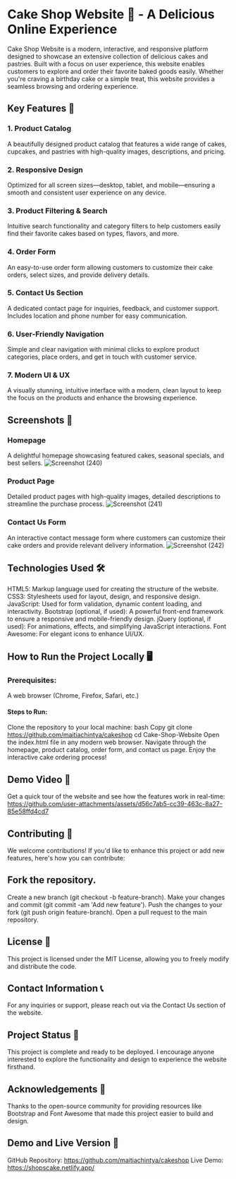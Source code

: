 # Cake Shop Website 🍰 - A Delicious Online Experience
Cake Shop Website is a modern, interactive, and responsive platform designed to showcase an extensive collection of delicious cakes and pastries. Built with a focus on user experience, this website enables customers to explore and order their favorite baked goods easily. Whether you're craving a birthday cake or a simple treat, this website provides a seamless browsing and ordering experience.

## Key Features 🚀
### 1. Product Catalog
A beautifully designed product catalog that features a wide range of cakes, cupcakes, and pastries with high-quality images, descriptions, and pricing.

### 2. Responsive Design
Optimized for all screen sizes—desktop, tablet, and mobile—ensuring a smooth and consistent user experience on any device.

### 3. Product Filtering & Search
Intuitive search functionality and category filters to help customers easily find their favorite cakes based on types, flavors, and more.

### 4. Order Form
An easy-to-use order form allowing customers to customize their cake orders, select sizes, and provide delivery details.

### 5. Contact Us Section
A dedicated contact page for inquiries, feedback, and customer support. Includes location and phone number for easy communication.

### 6. User-Friendly Navigation
Simple and clear navigation with minimal clicks to explore product categories, place orders, and get in touch with customer service.

### 7. Modern UI & UX
A visually stunning, intuitive interface with a modern, clean layout to keep the focus on the products and enhance the browsing experience.

## Screenshots 📸
### Homepage
A delightful homepage showcasing featured cakes, seasonal specials, and best sellers.
![Screenshot (240)](https://github.com/user-attachments/assets/b0f3c9b8-b10a-4aba-a1a0-e4fa7c09a211)

### Product Page
Detailed product pages with high-quality images, detailed descriptions to streamline the purchase process.
![Screenshot (241)](https://github.com/user-attachments/assets/b80520dd-d8d4-4691-809a-e034cf532890)

### Contact Us Form
An interactive contact message form where customers can customize their cake orders and provide relevant delivery information.
![Screenshot (242)](https://github.com/user-attachments/assets/0058a33f-7f2c-4bfc-af06-05d1962efe15)

## Technologies Used 🛠️
HTML5: Markup language used for creating the structure of the website.
CSS3: Stylesheets used for layout, design, and responsive design.
JavaScript: Used for form validation, dynamic content loading, and interactivity.
Bootstrap (optional, if used): A powerful front-end framework to ensure a responsive and mobile-friendly design.
jQuery (optional, if used): For animations, effects, and simplifying JavaScript interactions.
Font Awesome: For elegant icons to enhance UI/UX.
## How to Run the Project Locally 🖥️
### Prerequisites:
A web browser (Chrome, Firefox, Safari, etc.)
#### Steps to Run:
Clone the repository to your local machine:
bash
Copy
git clone https://github.com/maitiachintya/cakeshop
cd Cake-Shop-Website
Open the index.html file in any modern web browser.
Navigate through the homepage, product catalog, order form, and contact us page.
Enjoy the interactive cake ordering process!
## Demo Video 🎥
Get a quick tour of the website and see how the features work in real-time:
https://github.com/user-attachments/assets/d56c7ab5-cc39-463c-8a27-85e58ffd4cd7

## Contributing 🤝
We welcome contributions! If you'd like to enhance this project or add new features, here's how you can contribute:

## Fork the repository.
Create a new branch (git checkout -b feature-branch).
Make your changes and commit (git commit -am 'Add new feature').
Push the changes to your fork (git push origin feature-branch).
Open a pull request to the main repository.
## License 📄
This project is licensed under the MIT License, allowing you to freely modify and distribute the code.

## Contact Information 📞
For any inquiries or support, please reach out via the Contact Us section of the website.
## Project Status 📍
This project is complete and ready to be deployed. I encourage anyone interested to explore the functionality and design to experience the website firsthand.

## Acknowledgements 🙏
Thanks to the open-source community for providing resources like Bootstrap and Font Awesome that made this project easier to build and design.
## Demo and Live Version 🚀
GitHub Repository: https://github.com/maitiachintya/cakeshop
Live Demo: https://shopscake.netlify.app/
